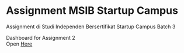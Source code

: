 # Assignment MSIB Startup Campus
Assignment di Studi Independen Bersertifikat Startup Campus Batch 3

Dashboard for Assignment 2 <br>
Open <a href="https://lookerstudio.google.com/reporting/2fd1cf1e-c3e9-4ab1-8069-3bec0e4a9c4f"> Here </a>
